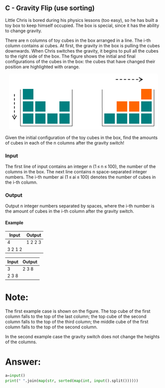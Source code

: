## C - Gravity Flip (use sorting)

Little Chris is bored during his physics lessons (too easy), so he has built a toy box to keep himself occupied. The box is special, since it has the ability to change gravity.

There are n columns of toy cubes in the box arranged in a line. The i-th column contains ai cubes. At first, the gravity in the box is pulling the cubes downwards. When Chris switches the gravity, it begins to pull all the cubes to the right side of the box. The figure shows the initial and final configurations of the cubes in the box: the cubes that have changed their position are highlighted with orange.

<p align="center">
	<a href="" target="blank">
		<img style="border-radius: 5px;" src="../../assets/img/c.png" />
	</a>
</p>

Given the initial configuration of the toy cubes in the box, find the amounts of cubes in each of the n columns after the gravity switch!

### Input

The first line of input contains an integer n (1 ≤ n ≤ 100), the number of the columns in the box. The next line contains n space-separated integer numbers. The i-th number ai (1 ≤ ai ≤ 100) denotes the number of cubes in the i-th column.

### Output

Output n integer numbers separated by spaces, where the i-th number is the amount of cubes in the i-th column after the gravity switch.

#### Example

| Input            | Output         |
| ---------------- | -------------- |
| 4                | 1 2 2 3        |
| 3 2 1 2          |                |

| Input            | Output         |
| ---------------- | -------------- |
| 3                | 2 3 8          |
| 2 3 8            |                |

# Note:

The first example case is shown on the figure. The top cube of the first column falls to the top of the last column; the top cube of the second column falls to the top of the third column; the middle cube of the first column falls to the top of the second column.

In the second example case the gravity switch does not change the heights of the columns.

# Answer:

```python
a=input()
print(" ".join(map(str, sorted(map(int, input().split())))))
```
